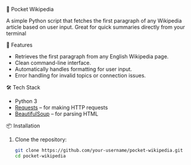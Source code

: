 🧠 Pocket Wikipedia

A simple Python script that fetches the first paragraph of any Wikipedia article based on user input. Great for quick summaries directly from your terminal



🚀 Features

- Retrieves the first paragraph from any English Wikipedia page.
- Clean command-line interface.
- Automatically handles formatting for user input.
- Error handling for invalid topics or connection issues.



 🛠️ Tech Stack

- Python 3
- [Requests](https://pypi.org/project/requests/) – for making HTTP requests
- [BeautifulSoup](https://pypi.org/project/beautifulsoup4/) – for parsing HTML



 📦 Installation

1. Clone the repository:
   ```bash
   git clone https://github.com/your-username/pocket-wikipedia.git
   cd pocket-wikipedia
